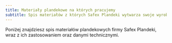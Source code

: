 ```yaml
---
title: Materiały plandekowe na których pracujemy
subtitle: Spis materiałów z których Safex Plandeki wytwarza swoje wyroby
---
```


Poniżej znajdziesz spis materiałów plandekowych firmy Safex Plandeki, wraz z ich
zastosowaniem oraz danymi technicznymi.
